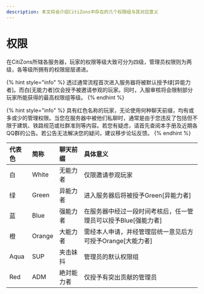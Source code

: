 ```yaml
---
description: 本文将会介绍CitiZons中存在的几个权限组与其对应意义
---
```


# 权限

在CitiZons所辖各服务器，玩家的权限等级大致可分为四级，管理员权限则为两级，各等级所拥有的权限层层递进。

{% hint style="info" %}
透过通常流程首次进入服务器将被默认授予绿\[异能力者\]。而白\[无能力者\]仅会授予被邀请参观的玩家。同时，入服审核将会限制部分玩家所能获得的最高权限组等级。
{% endhint %}

{% hint style="info" %}
具有红色名称的玩家，无论使用何种聊天前缀，均有或多或少的管理权限。当您在服务器中被他们私聊时，通常是由于您违反了包括但不限于建筑、铁路规范或社群准则等内容。若您有疑虑，请首先查阅本手册及近期各QQ群的公告。若公告无法解决您的疑问，建议移步论坛反馈。
{% endhint %}

| 代表色 | 简称 | 聊天前缀 | 具体意义 |
| :--- | :--- | :--- | :--- |
| 白 | White | 无能力者 | 仅限邀请参观玩家 |
| 绿 | Green | 异能力者 | 进入服务器后将被授予Green\[异能力者\] |
| 蓝 | Blue | 强能力者 | 在服务器中经过一段时间考核后，任一管理员可以授予Blue\[强能力者\] |
| 橙 | Orange | 大能力者 | 需经本人申请，并经管理层统一意见后方可授予Orange\[大能力者\] |
| Aqua | SUP | 夹击妹抖 | 管理员的默认权限组 |
| Red | ADM | 絶対能力者 | 仅授予有突出贡献的管理员 |

